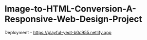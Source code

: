 # Image-to-HTML-Conversion-A-Responsive-Web-Design-Project

Deployment - https://playful-yeot-b0c955.netlify.app
